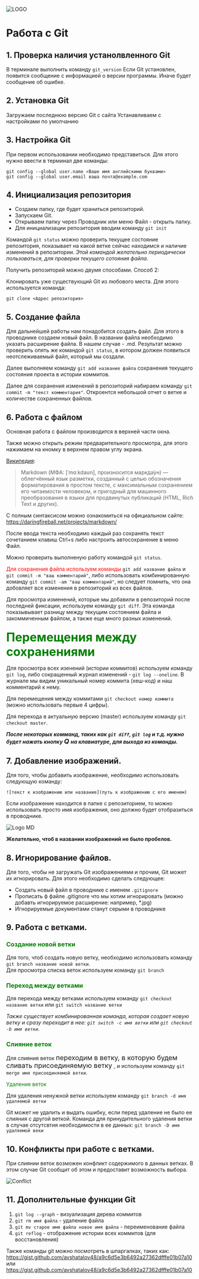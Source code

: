 ![LOGO](Git-Logo-1788C.png)
# Работа с Git

## 1. Проверка наличия устанолвленного Git
В терминале выполнить команду `git_version`
Если Git установлен, появится сообщение с информацией о версии программы. Иначе будет сообщение об ошибке.

## 2. Установка Git
Загружаем последнюю версию Git с сайта
Устанавливаем с настройками по умолчанию

## 3. Настройка Git
При первом использовании необходимо представиться. Для этого нужно ввести в терминал две команды: 
```
git config --global user.name «Ваше имя английскими буквами»
git config --global user.email ваша почта@example.com
```

## 4. Инициализация репозитория
* Создаем папку, где будет храниться репозиторий. 
* Запускаем Git. 
* Открываем папку через Проводник или меню Файл - открыть папку.
* Для инициализации репозитория вводим команду `git init`

Командой `git status` можно проверить текущее состояние репозитория, показывает на какой ветке сейчас находимся и наличие изменений в репозитории. *Этой командой желательно периодически пользоваться, для проверки текущего сотояния файла*. 

Получить репозиторий можно двумя способами. Способ 2:

Клонировать уже существующий Git из любового места. Для этого используется команда: 
``` 
git clone <Адрес репозитория> 
```

## 5. Создание файла
Для дальнейшей работы нам понадобится создать файл. Для этого в проводнике создаем новый файл. В названии файла необходимо указать расширение файла. В нашем случае - .md.
Результат можно проверить опять же командой `git status`, в котором должен появиться неотслеживаемый файл, который мы создали.

Далее выполняем команду `git add название файла` сохранения текущего состояния проекта в истории коммитов.

Далее для сохранения изменений в репозиторий набираем команду `git commit -m "текст комментария"`. Откроентся небольшой отчет о ветке и количестве сохраненных файлов.

## 6. Работа с файлом
Основная работа с файлом производится в верхней части окна.

Также можно открыть режим предварительного просмотра, для этого нажимаем на кномку в верхнем правом углу экрана.

[Википедия](https://ru.wikipedia.org/wiki/Markdown):
> Markdown (МФА: [ˈmɑːkdaʊn], произносится маркда́ун) — облегчённый язык разметки, созданный с целью обозначения форматирования в простом тексте, с максимальным сохранением его читаемости человеком, и пригодный для машинного преобразования в языки для продвинутых публикаций (HTML, Rich Text и других).

С полным синтаксисом можно ознакомиться на официальном сайте: https://daringfireball.net/projects/markdown/ 

После ввода текста необходимо каждый раз сохранять текст сочетанием клавиш Ctrl+s либо настроить автосохранение в меню Файл.

Можно проверить выполненую работу командой `git status`.

<span style="color:red"> Для сохранения файла используем команды </span> `git add название файла` и `git commit -m "ваш комментарий"`, либо использовать комбинированную команду `git commit -am "ваш комментарий"`, но следует помнить, что она добовляет все изменения в репозиторий из всех файлов.

Для просмотра изменений, которые мы добавили в репозиторий после последней фиксации, используем команду `git diff`. Эта команда показывывает разницу между текущим состоянием файла и закоммиченным файлом, а также еще много разных изменений.

### <font size = 6> <span style="color:green"> Перемещения между сохранениями </span> </font>
Для просмотра всех изенений (истории коммитов) используем команду `git log`, либо сокращенный журнал изменений - `git log --oneline`. В журнале мы видим уникальный номер коммита (хеш-код) и наш комментарий к нему.

Для перемещения между коммитами `git checkout номер коммита` (можно использовать первые 4 цифры).

Для перехода в актуальную версию (master) используем команду `git checkout master`.

***После некоторых комманд, таких как `git diff`, `git log` и т.д. нужно будет нажать кнопку <font size = 4> Q </font> на клавиатуре, для выхода из команды.***

## 7. Добавление изображений.
Для того, чтобы добавить изображение, необходимо использовать следующую команду: 
```
![текст к изображению или название](путь к изображению с его именем)
```
Если изображение находится в папке с репозиторием, то можно использовать просто имя изображения, оно должно будет отобразиться в проводнике. 

![Logo MD](logo_MD.png)

**Желательно, чтоб в названии изображений не было пробелов.**

## 8. Игнорирование файлов.

Для того, чтобы не загружать Git изображениями и прочим, Git может их игнорировать. Для этого необходимо сделать следующее:
* Создать новый файл в проводнике с именем `.gitignore`
* Прописать ф файле .gitignore что мы хотим игнорировать (можно добавть игнорируемое расширение: например, *.jpg)
* Игнорируемые документами станут серыми в проводнике

## 9. Работа с ветками.
### <Span style = "color: green"> Создание новой ветки </span>
Для того, чтоб создать новую ветку, необходимо использовать команду `git branch название новой ветки`.  
Для просмотра списка веток используем команду `git branch`

### <Span style = "color: green"> Переход между ветками </span>

Для перехода между ветками используем команду `git checkout название ветки` или `git switch название ветки`

*Также существует комбинированная команда, которая создает новую ветку и сразу переходит в нее: `git switch -c имя ветки` или `git checkout -b имя ветки`*.

### <Span style = "color: green"> Слияние веток </span>

Для слияния веток <font size = 4> переходим в ветку, в которую будем сливать присоединяемую ветку </font>, и используем команду `git merge имя присоединяемой ветки`.

<Span style = "color: green"> Удаление веток </span>

Для удаления ненужной ветки используем команду `git branch -d имя удаляемой ветки`

Git может не удалить и выдать ошибку, если перед удаление не было ее слияния с другой веткой. Команда для принудительного удаления ветки в случае отсутсвтия необходимости в ее данных: `git branch -D имя удаляемой веки`

## 10. Конфликты при работе с ветками.

При слиянии веток возможен конфликт содержимого в данных ветках. В этом случае Git сообщит об этом и предоставит возможность выбора.

![Conflict](Conflict.jpg)

## 11. Дополнительные функции Git
1. `git log --graph` - визуализация дерева коммитов
2. `git rm имя файла` - удаление файла
3. `git mv старое имя файла новое имя файла` - переименование файла
4. `git reflog` - отображение истории всех коммитов (для восстановления)

Также команды git можно посмотреть в шпаргалках, таких как: https://gist.github.com/avshatalov48/a9c6d5e3b6492a27362dfffe01b07a10 или https://gist.github.com/avshatalov48/a9c6d5e3b6492a27362dfffe01b07a10
